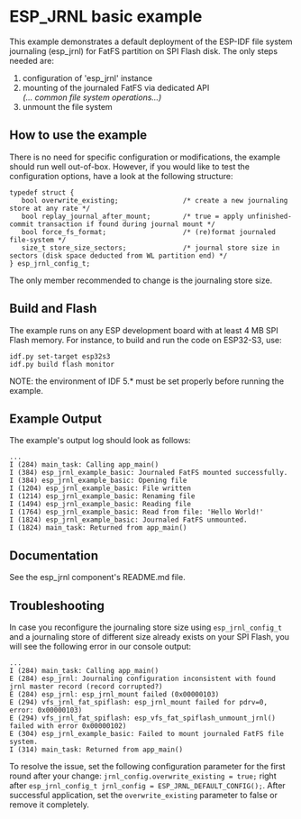 # ESP_JRNL basic example

This example demonstrates a default deployment of the ESP-IDF file system journaling (esp_jrnl) for FatFS partition on SPI Flash disk. The only steps needed are:
1. configuration of 'esp_jrnl' instance
2. mounting of the journaled FatFS via dedicated API  
   _(... common file system operations...)_  
3. unmount the file system

## How to use the example

There is no need for specific configuration or modifications, the example should run well out-of-box. However, if you would like to test the configuration options, have a look at the following structure:

```
typedef struct {
   bool overwrite_existing;                /* create a new journaling store at any rate */
   bool replay_journal_after_mount;        /* true = apply unfinished-commit transaction if found during journal mount */
   bool force_fs_format;                   /* (re)format journaled file-system */
   size_t store_size_sectors;              /* journal store size in sectors (disk space deducted from WL partition end) */
} esp_jrnl_config_t;
```
The only member recommended to change is the journaling store size.

## Build and Flash

The example runs on any ESP development board with at least 4 MB SPI Flash memory. For instance, to build and run the code on ESP32-S3, use:

```
idf.py set-target esp32s3
idf.py build flash monitor
```

NOTE: the environment of IDF 5.* must be set properly before running the example.

## Example Output

The example's output log should look as follows:

```
...
I (284) main_task: Calling app_main()
I (384) esp_jrnl_example_basic: Journaled FatFS mounted successfully.
I (384) esp_jrnl_example_basic: Opening file
I (1204) esp_jrnl_example_basic: File written
I (1214) esp_jrnl_example_basic: Renaming file
I (1494) esp_jrnl_example_basic: Reading file
I (1764) esp_jrnl_example_basic: Read from file: 'Hello World!'
I (1824) esp_jrnl_example_basic: Journaled FatFS unmounted.
I (1824) main_task: Returned from app_main()
```

## Documentation

See the esp_jrnl component's README.md file.

## Troubleshooting

In case you reconfigure the journaling store size using `esp_jrnl_config_t` and a journaling store of different size already exists on your SPI Flash, you will see the following error in our console output:

```
...
I (284) main_task: Calling app_main()
E (284) esp_jrnl: Journaling configuration inconsistent with found jrnl master record (record corrupted?)
E (284) esp_jrnl: esp_jrnl_mount failed (0x00000103)
E (294) vfs_jrnl_fat_spiflash: esp_jrnl_mount failed for pdrv=0, error: 0x00000103)
E (294) vfs_jrnl_fat_spiflash: esp_vfs_fat_spiflash_unmount_jrnl() failed with error 0x00000102)
E (304) esp_jrnl_example_basic: Failed to mount journaled FatFS file system.
I (314) main_task: Returned from app_main()
```

To resolve the issue, set the following configuration parameter for the first round after your change:
`jrnl_config.overwrite_existing = true;` right after `esp_jrnl_config_t jrnl_config = ESP_JRNL_DEFAULT_CONFIG();`. After successful application, set the `overwrite_existing` parameter to false or remove it completely. 


